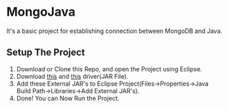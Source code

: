 # MongoJava

It's a basic project for establishing connection between MongoDB and Java. 

## Setup The Project
1. Download or Clone this Repo, and open the Project using Eclipse.
2. Download [this](https://mvnrepository.com/artifact/org.mongodb/mongo-java-driver/3.11.2) and [this](https://mvnrepository.com/artifact/org.mongodb/mongodb-driver-core/3.11.2) driver(JAR File).
3. Add these External JAR's to Eclipse Project(Files->Properties->Java Build Path->Libraries->Add External JAR's).
4. Done! You can Now Run the Project.
